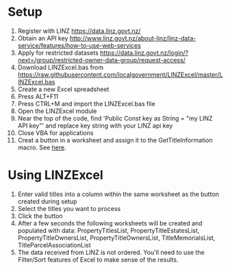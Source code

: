Setup 
=====
1. Register with LINZ https://data.linz.govt.nz/
2. Obtain an API key http://www.linz.govt.nz/about-linz/linz-data-service/features/how-to-use-web-services
3. Apply for restricted datasets https://data.linz.govt.nz/login/?next=/group/restricted-owner-data-group/request-access/
4. Download LINZExcel.bas from https://raw.githubusercontent.com/localgovernment/LINZExcel/master/LINZExcel.bas
5. Create a new Excel spreadsheet 
6. Press ALT+F11
7. Press CTRL+M and import the LINZExcel.bas file
8. Open the LINZExcel module
9. Near the top of the code, find 'Public Const key as String = "my LINZ API key"' and replace key string with your LINZ api key
10. Close VBA for applications 
11. Creat a button in a worksheet and assign it to the GetTitleInformation macro.  See [here](http://office.microsoft.com/en-nz/excel-help/add-a-button-and-assign-a-macro-to-it-in-a-worksheet-HP010236676.aspx#BMadd_or_edit_a_button_(forms_toolbar)).

Using LINZExcel
===============
1. Enter valid titles into a column within the same worksheet as the button created during setup
2. Select the titles you want to process
3. Click the button
4. After a few seconds the following worksheets will be created and populated with data: PropertyTitlesList, PropertyTitleEstatesList, PropertyTitleOwnersList, PropertyTitleOwnersList, TitleMemorialsList, TitleParcelAssociationList
5. The data received from LINZ is not ordered.  You'll need to use the Filter/Sort features of Excel to make sense of the results.
